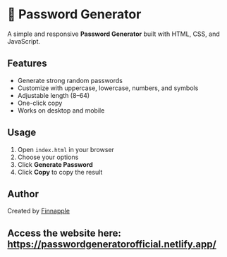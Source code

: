 # 🔐 Password Generator

A simple and responsive **Password Generator** built with HTML, CSS, and JavaScript.

## Features
- Generate strong random passwords  
- Customize with uppercase, lowercase, numbers, and symbols  
- Adjustable length (8–64)  
- One-click copy  
- Works on desktop and mobile  

## Usage
1. Open `index.html` in your browser  
2. Choose your options  
3. Click **Generate Password**  
4. Click **Copy** to copy the result  

## Author
Created by [Finnapple](https://github.com/Finnapple)

## Access the website here: https://passwordgeneratorofficial.netlify.app/

